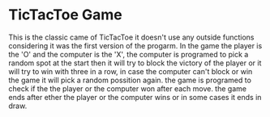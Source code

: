 # TicTacToe Game

This is the classic came of TicTacToe it doesn't use any outside functions considering it was the first version of the progarm.
In the game the player is the 'O' and the computer is the 'X', the computer is programed to pick a random spot at the start then it will try to block the victory of the player
or it will try to win with three in a row, in case the computer can't block or win the game it will pick a random possition again. the game is programed to check if the the player or the computer won after each move. the game ends after ether the player or the computer wins or in some cases it ends in draw.
